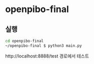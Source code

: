 # openpibo-final

## 실행
```bash
cd openpibo-final
~/openpibo-final $ python3 main.py
```
http://localhost:8888/test 경로에서 테스트
